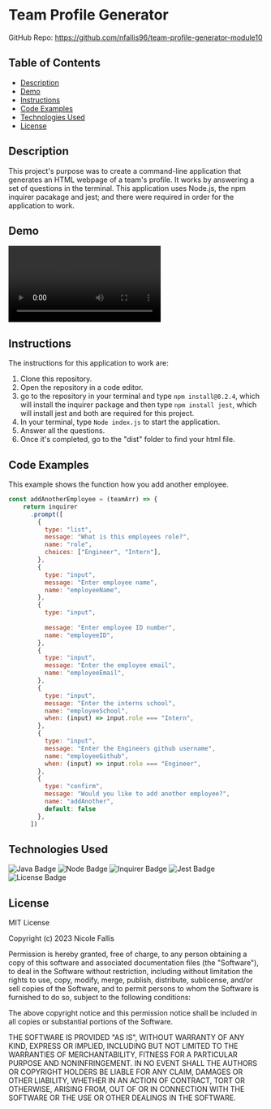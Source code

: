 # Team Profile Generator

GitHub Repo: https://github.com/nfallis96/team-profile-generator-module10

## Table of Contents
* [Description](#description)
* [Demo](#demo)
* [Instructions](#instructions)
* [Code Examples](#code-examples)
* [Technologies Used](#technologies-used)
* [License](#license)


## Description

This project's purpose was to create a command-line application that generates an HTML webpage of a team's profile. It works by answering a set of questions in the terminal. This application uses Node.js, the npm inquirer pacakage and jest; and there were required in order for the application to work.


## Demo

![Demo](team-profile-generator-module-10.mp4)


## Instructions

The instructions for this application to work are:
1. Clone this repository.
2. Open the repository in a code editor.  
3. go to the repository in your terminal and type ```npm install@8.2.4```, which will install the inquirer package and then type ```npm install jest```, which will install jest and both are required for this project.
4. In your terminal, type ```Node index.js``` to start the application.
5. Answer all the questions.
6. Once it's completed, go to the "dist" folder to find your html file.


## Code Examples

This example shows the function how you add another employee. 

```js
const addAnotherEmployee = (teamArr) => {
    return inquirer
      .prompt([
        {
          type: "list",
          message: "What is this employees role?",
          name: "role",
          choices: ["Engineer", "Intern"],
        },
        {
          type: "input",
          message: "Enter employee name",
          name: "employeeName",
        },
        {
          type: "input",
  
          message: "Enter employee ID number",
          name: "employeeID",
        },
        {
          type: "input",
          message: "Enter the employee email",
          name: "employeeEmail",
        },
        {
          type: "input",
          message: "Enter the interns school",
          name: "employeeSchool",
          when: (input) => input.role === "Intern",
        },
        {
          type: "input",
          message: "Enter the Engineers github username",
          name: "employeeGithub",
          when: (input) => input.role === "Engineer",
        },
        {
          type: "confirm",
          message: "Would you like to add another employee?",
          name: "addAnother",
          default: false
        },
      ])
```


## Technologies Used

![Java Badge](https://img.shields.io/badge/Language-JavaScript-blue)
![Node Badge](https://img.shields.io/badge/Environment-Node.js-yellow)
![Inquirer Badge](https://img.shields.io/badge/NPM-Inquirer-orange)
![Jest Badge](https://img.shields.io/badge/Test-Jest-green)
![License Badge](https://img.shields.io/badge/License-MIT-pink)


## License

MIT License

Copyright (c) 2023 Nicole Fallis 

Permission is hereby granted, free of charge, to any person obtaining a copy of this software and associated documentation files (the "Software"), to deal in the Software without restriction, including without limitation the rights to use, copy, modify, merge, publish, distribute, sublicense, and/or sell copies of the Software, and to permit persons to whom the Software is furnished to do so, subject to the following conditions:

The above copyright notice and this permission notice shall be included in all copies or substantial portions of the Software.

THE SOFTWARE IS PROVIDED "AS IS", WITHOUT WARRANTY OF ANY KIND, EXPRESS OR IMPLIED, INCLUDING BUT NOT LIMITED TO THE WARRANTIES OF MERCHANTABILITY, FITNESS FOR A PARTICULAR PURPOSE AND NONINFRINGEMENT. IN NO EVENT SHALL THE AUTHORS OR COPYRIGHT HOLDERS BE LIABLE FOR ANY CLAIM, DAMAGES OR OTHER LIABILITY, WHETHER IN AN ACTION OF CONTRACT, TORT OR OTHERWISE, ARISING FROM, OUT OF OR IN CONNECTION WITH THE SOFTWARE OR THE USE OR OTHER DEALINGS IN THE SOFTWARE.

